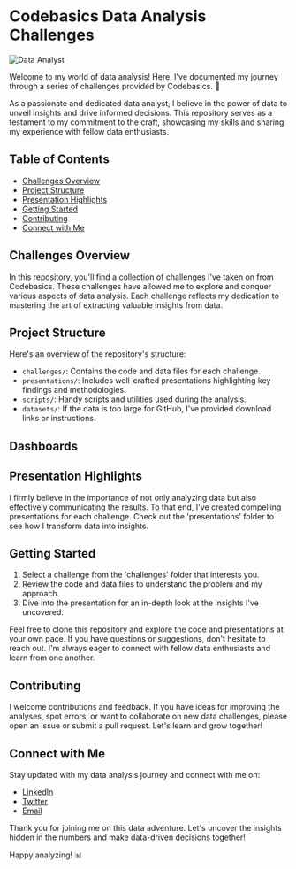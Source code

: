 # Codebasics Data Analysis Challenges

![Data Analyst](https://media.licdn.com/dms/image/C4E16AQF9fFMEgQHK6w/profile-displaybackgroundimage-shrink_200_800/0/1659114806516?e=2147483647&v=beta&t=5WUUIG1nA-9bMP-KRcYEnkBRE8nPchtQEjXcdMP-EgI)

Welcome to my world of data analysis! Here, I've documented my journey through a series of challenges provided by Codebasics. 🚀

As a passionate and dedicated data analyst, I believe in the power of data to unveil insights and drive informed decisions. This repository serves as a testament to my commitment to the craft, showcasing my skills and sharing my experience with fellow data enthusiasts.

## Table of Contents

- [Challenges Overview](#challenges-overview)
- [Project Structure](#project-structure)
- [Presentation Highlights](#presentation-highlights)
- [Getting Started](#getting-started)
- [Contributing](#contributing)
- [Connect with Me](#connect-with-me)

## Challenges Overview

In this repository, you'll find a collection of challenges I've taken on from Codebasics. These challenges have allowed me to explore and conquer various aspects of data analysis. Each challenge reflects my dedication to mastering the art of extracting valuable insights from data.

## Project Structure

Here's an overview of the repository's structure:

- `challenges/`: Contains the code and data files for each challenge.
- `presentations/`: Includes well-crafted presentations highlighting key findings and methodologies.
- `scripts/`: Handy scripts and utilities used during the analysis.
- `datasets/`: If the data is too large for GitHub, I've provided download links or instructions.

## Dashboards



## Presentation Highlights

I firmly believe in the importance of not only analyzing data but also effectively communicating the results. To that end, I've created compelling presentations for each challenge. Check out the 'presentations' folder to see how I transform data into insights.

## Getting Started

1. Select a challenge from the 'challenges' folder that interests you.
2. Review the code and data files to understand the problem and my approach.
3. Dive into the presentation for an in-depth look at the insights I've uncovered.

Feel free to clone this repository and explore the code and presentations at your own pace. If you have questions or suggestions, don't hesitate to reach out. I'm always eager to connect with fellow data enthusiasts and learn from one another.

## Contributing

I welcome contributions and feedback. If you have ideas for improving the analyses, spot errors, or want to collaborate on new data challenges, please open an issue or submit a pull request. Let's learn and grow together!

## Connect with Me

Stay updated with my data analysis journey and connect with me on:

- [LinkedIn](https://www.linkedin.com/in/syed-abid-hassan-bb569b1b8/)
- [Twitter](https://twitter.com/SyedAbi70523793)
- [Email](abidhassanjaffri31@gmail.com)

Thank you for joining me on this data adventure. Let's uncover the insights hidden in the numbers and make data-driven decisions together!

Happy analyzing! 📊
